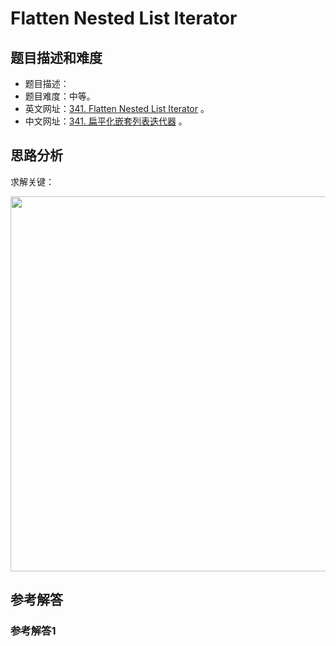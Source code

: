 # Flatten Nested List Iterator

## 题目描述和难度
+ 题目描述：
+ 题目难度：中等。
+ 英文网址：[341. Flatten Nested List Iterator](https://leetcode.com/problems/flatten-nested-list-iterator/description/)  。
+ 中文网址：[341. 扁平化嵌套列表迭代器](https://leetcode-cn.com/problems/flatten-nested-list-iterator/description/)  。
## 思路分析
求解关键：

<img src="https://liweiwei1419.github.io/images/leetcode-solution/" width="600">

## 参考解答
### 参考解答1

```java

```